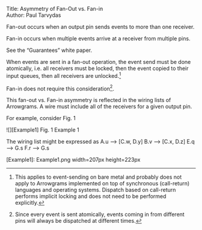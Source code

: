 Title: Asymmetry of Fan-Out vs. Fan-in  
Author: Paul Tarvydas

Fan-out occurs when an output pin sends events to more than one receiver.

Fan-in occurs when multiple events arrive at a receiver from multiple pins.

See the “Guarantees” white paper.

When events are sent in a fan-out operation, the event send must be done atomically, i.e. all receivers must be locked, then the event copied to their input queues, then all receivers are unlocked.[^fn1]

Fan-in does not require this consideration[^fn2].

This fan-out vs. Fan-in asymmetry is reflected in the wiring lists of Arrowgrams.  A wire must include all of the receivers for a given output pin.  

For example, consider Fig. 1

![][Example1]
Fig. 1 Example 1

The wiring list might be expressed as
A.u —> [C.w, D.y]
B.v —> [C.x, D.z]
E.q —> G.s
F.r —> G.s




[Example1]: Example1.png width=207px height=223px

[^fn1]: This applies to event-sending on bare metal and probably does not apply to Arrowgrams implemented on top of synchronous (call-return) languages and operating systems.  Dispatch based on call-return performs implicit locking and does not need to be performed explicitly.

[^fn2]: Since every event is sent atomically, events coming in from different pins will always be dispatched at different times.